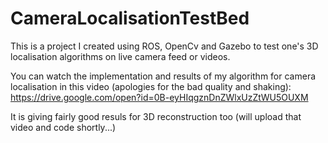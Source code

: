 # CameraLocalisationTestBed
This is a project I created using ROS, OpenCv and Gazebo to test one's 3D localisation algorithms on live camera feed or videos.

You can watch the implementation and results of my algorithm for camera localisation in this video (apologies for the bad quality and shaking): https://drive.google.com/open?id=0B-eyHIqgznDnZWlxUzZtWU5OUXM


It is giving fairly good resuls for 3D reconstruction too (will upload that video and code shortly...)
